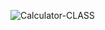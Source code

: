 ![Calculator-CLASS](https://github.com/user-attachments/assets/9cdfb6fc-5f99-46f3-a9f9-f54634cdff02)
